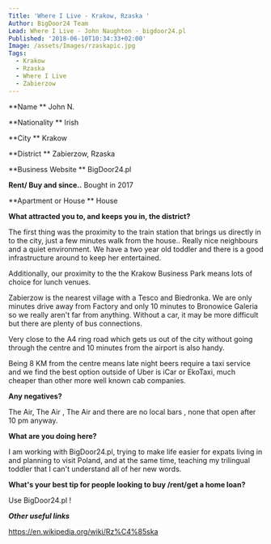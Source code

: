 ```yaml
---
Title: 'Where I Live - Krakow, Rzaska '
Author: BigDoor24 Team
Lead: Where I Live - John Naughton - bigdoor24.pl
Published: '2018-06-10T10:34:33+02:00'
Image: /assets/Images/rzaskapic.jpg
Tags:
  - Krakow
  - Rzaska
  - Where I Live
  - Zabierzow
---
```

**Name    **                              John N.

**Nationality      **                   Irish

**City     **                                Krakow

**District   **                            Zabierzow, Rzaska

**Business Website **             BigDoor24.pl

**Rent/ Buy and since..**       Bought in 2017

**Apartment or House **       House



**What attracted you to, and keeps you in, the district?**

The first thing was the proximity to the train station that brings us directly in to the city, just a few minutes walk from the house.. Really nice neighbours and a quiet environment. We have a  two year old toddler and there is a good infrastructure around to keep her entertained.

Additionally, our proximity to the the Krakow Business Park means lots of choice for lunch venues.

Zabierzow is the nearest village with a Tesco and Biedronka.  We are only minutes drive away from Factory and only 10 minutes to Bronowice Galeria so we really aren't far from anything. Without a car, it may be more difficult but there are plenty of bus connections. 

Very close to the A4 ring road which gets us out of the city without going through the centre and 10 minutes from the airport is also handy.

Being 8 KM from the centre means late night beers require a taxi service and we find the best option outside of Uber is iCar or EkoTaxi, much cheaper than other more well known cab companies.

**Any negatives?**

The Air, The Air , The Air and there are no local bars , none that open after 10 pm anyway.

**What are you doing here?**

I am working with BigDoor24.pl, trying to make life easier for expats living in and planning to visit Poland, and at the same time, teaching  my trilingual toddler that I can't understand all of her new words.

**What's your best tip for people looking to buy /rent/get a home loan?**

Use BigDoor24.pl !

_**Other useful links**_

https://en.wikipedia.org/wiki/Rz%C4%85ska
